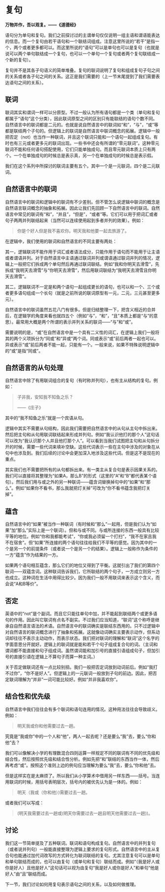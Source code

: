 # 复句

**万物并作，吾以观复。——《道德经》**

语句分为单句和复句。我们之前探讨过的主谓单句仅仅说明一组主语和谓语能表达的信息。而一个复句由若干语句和一个联结词组成。注意这里所说的“若干”是指一个，两个或者更多都可以。而这里所说的“语句”可以是单句也可以是复句（也就是说可以两个单句联结成一个复句，也可以一个单句一个复句或者两个复句联结成一个新的复句）。

复句并不是其各子句语义的简单堆叠。复句的联词说明了复句和组成复句子句之间的关系或者各子句之间的关系。这正是我们需要的（上一节末尾提到了我们需要表达语句之间的关系）。

## 联词

联词其实和谓词一样可以分原型。不过一般认为所有语句都是一个类（单句和复句都属于“语句”这个分类），因此联词原型之间的区别只有能联结的语句个数不同。自然语言中的联词都是二元的。也就是说自然语言中的联词如“和”，“与”，“或”等都是联结两个子句的。但逻辑上的联词是自然语言中联词概念的拓展。逻辑中一般把否定（not）也当作一种联词，并且这个联词只能和一个语句一起组成复句。有时也有三元或者更多元的联词出现。一些书中还会有所谓的“零元联词”。这种零元联词不能和任何语句搭配使用，它们只能单独成句。而且零元联词本质上只有两个。一个在单独成句的时候总是表示真，另一个在单独成句的时候总是表示假。

我们在这个系列中所探讨的联词主要有五个。其中一个是一元联词，四个是二元联词。

## 自然语言中的联词

自然语言中的联词和逻辑中的联词有不少差别。但不管怎么说逻辑中联词的概念是自然语言联词概念的抽象和拓展。因此让我们先回顾一下自然语言中的联词。自然语言中常见的联词有“和”，“并且”，“但是”，“或者”等。它们可以用于把词汇或者句子两两并列联结起来（当然可以连续使用起到多者并列的效果）。例如：

> 你是个好人但是我不喜欢你。明天我和他要一起去旅游了。

在逻辑中，我们使用的联词和自然语言的不同主要有两处：

其一，逻辑联词不能作用于词汇或者语法成分，只能作用于语句而不能用于让主语或者谓语并列。对于自然语言中主语通过联词并列或谓语通过联词并列的情况，逻辑上一般把它们拆成两个单句然后再通过联词联结。例如“我和你明天去滑雪”，先拆成“我明天去滑雪”与“你明天去滑雪”，然后用联词联结为“我明天去滑雪且你明天去滑雪”。

其二，逻辑联词不一定是和两个语句一起组成更长的语句，也可以和一个、三个或者更多语句组成一个长句（就是之前所说的联词原型有一元，二元，三元甚至更多元）。

自然语言中的联词虽然五花八门有很多。但是归结整理一下，把含义相近的合并后，在逻辑学的角度来看也就四五个（例如“与”，“和”，“且”本质上都是“与”的意思）。最常用大概是两个所谓的表示并列关系的联词——“与”和“或”。

需要说明的是，“或”在自然语言中是一个具有二义性的词汇，在逻辑上我们一般将其的两个义项拆分为“同或”和“异或”两个词。同或表示“或”前后两者一起也可以。异或表示“或”前后两者不能一起，只能有一个。一般来说，如果不特殊说明逻辑中的“或”是指“同或”。

## 自然语言的从句处理

自然语言中除了有用联词组合的复句（有时称并列句），也有主从结构的复句。例如：

> 子非我，安知我不知鱼之乐？
>
> ——《庄子》

其中的“我不知鱼之乐”就是一个宾语从句。

逻辑中其实不需要从句结构，因此我们需要把自然语言中的从句从主句中拆出来。然后把主句和从句用联词联结起来形成并列句。例如“我认识他打的那个人”这句话可以改为“我认识那个人并且他打那个人”。可以看到当我们试图把主句和从句拆分开的时候，需要一些代词来填补空缺。这些代词表示一些在主句中涉及的对象在从句中也涉及到。我们后续的讨论中会更加深入地涉及这些代词。但是这不是现在的重点。

其实我们也不需要把所有的从句都拆出来。有一类主从复合句是表示因果关系的。我们可以直接将其整理为“如果A，那么B”的形式（这里的“A”和“B”都代表某个语句）。然后我们用与或之外的另一种联词——蕴含词替换掉句中的“如果”和“那么”。例如“如果你不看书，那么我就把灯关掉”可改为“你不看书蕴含我把灯关掉”。

## 蕴含

自然语言中的“如果”被当作一种联词（有时候和“那么”一起用，但是我们认为“如果”加“那么”实际上是一个联词）。但和与或不同。与或所连接的东西一般具有比较平等的地位。例如“你和我都能考试”，“你或我必须留一个打扫”，“我不在家且我不在宿舍”。但“如果”所连接的两个语句往往给我们不平等的感觉。因为其中的一个是另一个的前提条件（或者说一个是另一个的结果）。逻辑上一般称作为条件的一方“蕴含”作为结果的一方。

如果两个语句相互蕴含，那么它们的地位又得到了平衡。这就引出了我们的第四个联词——双蕴含词。这种联词告诉我们，它所联结的两个句子，一方成立则另一方也成立。这种词在生活中用得比较少。因为我们一般不用联词来表示这个含义，而会说“A和B等价”。

## 否定

英语中的“not”是个副词。而且它只能往单句中加，并不能起到联结两个或更多语句的作用。因此叫它联词有点名不副实。不过我们应当知道，“联词”这个称呼是继承自自然语言语法的术语。自然语言中的联词确实是联结东西用的。只不过逻辑中对自然语言的联词概念进行了抽象和拓展。这就像动词确实主要表示动作，但系动词却往往不表示主动动作，而表示状态。我们把对联词的理解和“联词”这个名字的字面意思分开就好。逻辑上的联词就是能和若干个句子组成复合句的词。（主词和谓词都不能直接和句子组成词。虽然谓词能和加引号的直接引语组成句子，但加引号的直接引语在逻辑上不算句子而算一种主词。）

关于否定做联词还有一点比较别扭。我们一般把否定词放到动词前后。例如“我打不过你”，“你不是好人”。但逻辑上的一元联词一般放到子句的前边。因此，把否定联词理解为“并非”一词可能比较好。例如“并非我喜欢你”。

## **结合性和优先级**

自然语言中我们往往会有多个联词和语句连用的情况。这种用法往往会导致歧义。例如：

> 明天我或你和他需要过去一趟。

究竟是“我或你”中的一个人和“他”，两人一起去呢？还是要么“我”去，要么“你和他”去？

我们可以像解决小学的有理数混合四则运算一样规定不同的联词有不同的优先级和结合性，然后按照优先级和结合性分析。例如先把“和”联结的东西当作一体，然后再考虑“或”。按照这个准则上边的例句应当理解为要么“我”去，要么“你和他”去。

但是这样实在是太麻烦了。所以我们从小学算术中借用另一样东西——括号。当连用联词的时候，用括号表明层次，括号内的被优先认为是一体的。例如：

> 明天（我或（你和他）)需要过去一趟。

或者我们可以写成：

> (明天我需要过去一趟或(明天你需要过去一趟且明天他需要过去一趟))。

## **讨论**

我们这一节简单提及了五种联词。联词和语句构成复句。自然语言中的并列复句（或者说并列句）一般能直接整理为逻辑上要求的复句形式。自然语言中的主从复合句也能通过加代词改写的方式转化为联词联结的复句。尤其注意复句可以是单句和单句联结而成的，也可以由复句（或单句和复句）联结而成。例如“（我是好人或你是好人）且他是好人”这句话可以视为由复句“我是好人或你是好人”和单句“他是好人”由“且”联结而成。

下一节，我们讨论如何用复句表示语句之间的关系，以及如何做推理。
